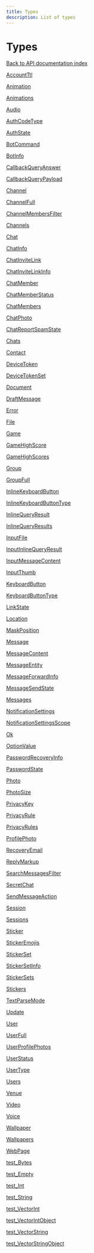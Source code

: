 ```yaml
---
title: Types
description: List of types
---
```

# Types  
[Back to API documentation index](..)


[AccountTtl](AccountTtl.md)<a name="AccountTtl"></a>  

[Animation](Animation.md)<a name="Animation"></a>  

[Animations](Animations.md)<a name="Animations"></a>  

[Audio](Audio.md)<a name="Audio"></a>  

[AuthCodeType](AuthCodeType.md)<a name="AuthCodeType"></a>  

[AuthState](AuthState.md)<a name="AuthState"></a>  

[BotCommand](BotCommand.md)<a name="BotCommand"></a>  

[BotInfo](BotInfo.md)<a name="BotInfo"></a>  

[CallbackQueryAnswer](CallbackQueryAnswer.md)<a name="CallbackQueryAnswer"></a>  

[CallbackQueryPayload](CallbackQueryPayload.md)<a name="CallbackQueryPayload"></a>  

[Channel](Channel.md)<a name="Channel"></a>  

[ChannelFull](ChannelFull.md)<a name="ChannelFull"></a>  

[ChannelMembersFilter](ChannelMembersFilter.md)<a name="ChannelMembersFilter"></a>  

[Channels](Channels.md)<a name="Channels"></a>  

[Chat](Chat.md)<a name="Chat"></a>  

[ChatInfo](ChatInfo.md)<a name="ChatInfo"></a>  

[ChatInviteLink](ChatInviteLink.md)<a name="ChatInviteLink"></a>  

[ChatInviteLinkInfo](ChatInviteLinkInfo.md)<a name="ChatInviteLinkInfo"></a>  

[ChatMember](ChatMember.md)<a name="ChatMember"></a>  

[ChatMemberStatus](ChatMemberStatus.md)<a name="ChatMemberStatus"></a>  

[ChatMembers](ChatMembers.md)<a name="ChatMembers"></a>  

[ChatPhoto](ChatPhoto.md)<a name="ChatPhoto"></a>  

[ChatReportSpamState](ChatReportSpamState.md)<a name="ChatReportSpamState"></a>  

[Chats](Chats.md)<a name="Chats"></a>  

[Contact](Contact.md)<a name="Contact"></a>  

[DeviceToken](DeviceToken.md)<a name="DeviceToken"></a>  

[DeviceTokenSet](DeviceTokenSet.md)<a name="DeviceTokenSet"></a>  

[Document](Document.md)<a name="Document"></a>  

[DraftMessage](DraftMessage.md)<a name="DraftMessage"></a>  

[Error](Error.md)<a name="Error"></a>  

[File](File.md)<a name="File"></a>  

[Game](Game.md)<a name="Game"></a>  

[GameHighScore](GameHighScore.md)<a name="GameHighScore"></a>  

[GameHighScores](GameHighScores.md)<a name="GameHighScores"></a>  

[Group](Group.md)<a name="Group"></a>  

[GroupFull](GroupFull.md)<a name="GroupFull"></a>  

[InlineKeyboardButton](InlineKeyboardButton.md)<a name="InlineKeyboardButton"></a>  

[InlineKeyboardButtonType](InlineKeyboardButtonType.md)<a name="InlineKeyboardButtonType"></a>  

[InlineQueryResult](InlineQueryResult.md)<a name="InlineQueryResult"></a>  

[InlineQueryResults](InlineQueryResults.md)<a name="InlineQueryResults"></a>  

[InputFile](InputFile.md)<a name="InputFile"></a>  

[InputInlineQueryResult](InputInlineQueryResult.md)<a name="InputInlineQueryResult"></a>  

[InputMessageContent](InputMessageContent.md)<a name="InputMessageContent"></a>  

[InputThumb](InputThumb.md)<a name="InputThumb"></a>  

[KeyboardButton](KeyboardButton.md)<a name="KeyboardButton"></a>  

[KeyboardButtonType](KeyboardButtonType.md)<a name="KeyboardButtonType"></a>  

[LinkState](LinkState.md)<a name="LinkState"></a>  

[Location](Location.md)<a name="Location"></a>  

[MaskPosition](MaskPosition.md)<a name="MaskPosition"></a>  

[Message](Message.md)<a name="Message"></a>  

[MessageContent](MessageContent.md)<a name="MessageContent"></a>  

[MessageEntity](MessageEntity.md)<a name="MessageEntity"></a>  

[MessageForwardInfo](MessageForwardInfo.md)<a name="MessageForwardInfo"></a>  

[MessageSendState](MessageSendState.md)<a name="MessageSendState"></a>  

[Messages](Messages.md)<a name="Messages"></a>  

[NotificationSettings](NotificationSettings.md)<a name="NotificationSettings"></a>  

[NotificationSettingsScope](NotificationSettingsScope.md)<a name="NotificationSettingsScope"></a>  

[Ok](Ok.md)<a name="Ok"></a>  

[OptionValue](OptionValue.md)<a name="OptionValue"></a>  

[PasswordRecoveryInfo](PasswordRecoveryInfo.md)<a name="PasswordRecoveryInfo"></a>  

[PasswordState](PasswordState.md)<a name="PasswordState"></a>  

[Photo](Photo.md)<a name="Photo"></a>  

[PhotoSize](PhotoSize.md)<a name="PhotoSize"></a>  

[PrivacyKey](PrivacyKey.md)<a name="PrivacyKey"></a>  

[PrivacyRule](PrivacyRule.md)<a name="PrivacyRule"></a>  

[PrivacyRules](PrivacyRules.md)<a name="PrivacyRules"></a>  

[ProfilePhoto](ProfilePhoto.md)<a name="ProfilePhoto"></a>  

[RecoveryEmail](RecoveryEmail.md)<a name="RecoveryEmail"></a>  

[ReplyMarkup](ReplyMarkup.md)<a name="ReplyMarkup"></a>  

[SearchMessagesFilter](SearchMessagesFilter.md)<a name="SearchMessagesFilter"></a>  

[SecretChat](SecretChat.md)<a name="SecretChat"></a>  

[SendMessageAction](SendMessageAction.md)<a name="SendMessageAction"></a>  

[Session](Session.md)<a name="Session"></a>  

[Sessions](Sessions.md)<a name="Sessions"></a>  

[Sticker](Sticker.md)<a name="Sticker"></a>  

[StickerEmojis](StickerEmojis.md)<a name="StickerEmojis"></a>  

[StickerSet](StickerSet.md)<a name="StickerSet"></a>  

[StickerSetInfo](StickerSetInfo.md)<a name="StickerSetInfo"></a>  

[StickerSets](StickerSets.md)<a name="StickerSets"></a>  

[Stickers](Stickers.md)<a name="Stickers"></a>  

[TextParseMode](TextParseMode.md)<a name="TextParseMode"></a>  

[Update](Update.md)<a name="Update"></a>  

[User](User.md)<a name="User"></a>  

[UserFull](UserFull.md)<a name="UserFull"></a>  

[UserProfilePhotos](UserProfilePhotos.md)<a name="UserProfilePhotos"></a>  

[UserStatus](UserStatus.md)<a name="UserStatus"></a>  

[UserType](UserType.md)<a name="UserType"></a>  

[Users](Users.md)<a name="Users"></a>  

[Venue](Venue.md)<a name="Venue"></a>  

[Video](Video.md)<a name="Video"></a>  

[Voice](Voice.md)<a name="Voice"></a>  

[Wallpaper](Wallpaper.md)<a name="Wallpaper"></a>  

[Wallpapers](Wallpapers.md)<a name="Wallpapers"></a>  

[WebPage](WebPage.md)<a name="WebPage"></a>  

[test\_Bytes](test_Bytes.md)<a name="test_Bytes"></a>  

[test\_Empty](test_Empty.md)<a name="test_Empty"></a>  

[test\_Int](test_Int.md)<a name="test_Int"></a>  

[test\_String](test_String.md)<a name="test_String"></a>  

[test\_VectorInt](test_VectorInt.md)<a name="test_VectorInt"></a>  

[test\_VectorIntObject](test_VectorIntObject.md)<a name="test_VectorIntObject"></a>  

[test\_VectorString](test_VectorString.md)<a name="test_VectorString"></a>  

[test\_VectorStringObject](test_VectorStringObject.md)<a name="test_VectorStringObject"></a>  

